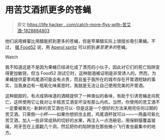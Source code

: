 # 用苦艾酒抓更多的苍蝇

> 原文:[https://life hacker . com/catch-more-flys-with-苦艾酒-1828884803](https://lifehacker.com/catch-more-flies-with-vermouth-1828884803)

他们说用蜂蜜比用醋能抓到更多的苍蝇，但是苹果醋实际上很擅长吸引果蝇。不过， [据 Food52](https://food52.com/blog/22965-how-to-get-rid-of-fruit-flies-with-this-aperol-spritz-hack) 说，用 [Aperol spritz](https://skillet.lifehacker.com/the-aperol-spritz-is-like-a-grown-up-orange-soda-1827748207) 可以抓到*甚至更多的*苍蝇。

Watch

我不知道这是不是因为果蝇已经进化成了漂亮的小伙子，因此对它们的死亡陷阱变得更加敏锐，但当 Food52 测试它时，这种甜酒被证明是非常诱人的。然而，为果蝇提供夏季鸡尾酒可能会有点贵，而且鉴于我所在的城市存在开胃酒短缺的事实，当我身边有一瓶氧化味美思时，我就是无法让自己使用完美的开胃酒。

这种甜甜的，有点成熟味道的酒精提供了一种类似的香味，有助于引诱苍蝇走向死亡，这样使用它让我对让半瓶苦艾酒变坏没有那么内疚。当然，你使用的苦艾酒不一定要被氧化- 新鲜的苦艾酒也可以- 但是这是一个很好的方法来用完任何过期的苦艾酒。只需倒一小杯——如果你想抓住主题，鸡尾酒杯就可以——一两盎司氧化苦艾酒，加入一些非常成熟的切好的水果，再注入一点洗碗皂。用保鲜膜覆盖玻璃，用牙签在上面戳几个洞，然后把你的陷阱放在那些微小飞行害虫最集中的地方。